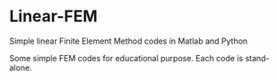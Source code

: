 # Linear-FEM
Simple linear Finite Element Method codes in Matlab and Python

Some simple FEM codes for educational purpose. Each code is stand-alone. 
